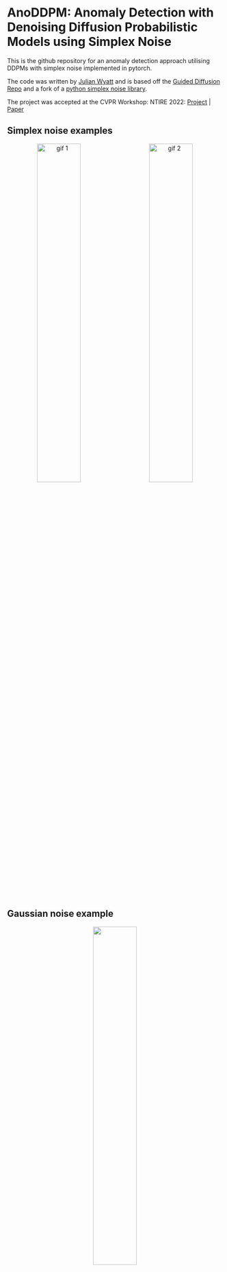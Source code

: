 # AnoDDPM: Anomaly Detection with Denoising Diffusion Probabilistic Models using Simplex Noise

This is the github repository for an anomaly detection approach utilising DDPMs with simplex noise implemented in
pytorch.

The code was written by [Julian Wyatt](https://github.com/Julian-Wyatt) and is based off
the [Guided Diffusion Repo](https://github.com/openai/guided-diffusion) and a fork of
a [python simplex noise library](https://github.com/lmas/opensimplex).

The project was accepted at the CVPR Workshop: NTIRE 2022: [Project](https://julianwyatt.co.uk/anoddpm)
| [Paper](https://openaccess.thecvf.com/content/CVPR2022W/NTIRE/html/Wyatt_AnoDDPM_Anomaly_Detection_With_Denoising_Diffusion_Probabilistic_Models_Using_Simplex_CVPRW_2022_paper.html)

## Simplex noise examples

<p align="center">
  <img alt="gif 1" src="https://github.com/Julian-Wyatt/JulianWyatt.github.io/blob/db50a67bec8aece87e185260572ece35d74b74df/assets/img/portfolio/anoddpm2-compressed.gif" width="45%">
&nbsp; &nbsp; &nbsp; &nbsp;
  <img alt="gif 2" src="https://github.com/Julian-Wyatt/JulianWyatt.github.io/blob/db50a67bec8aece87e185260572ece35d74b74df/assets/img/portfolio/anoddpm3-compressed.gif" width="45%">
</p>

## Gaussian noise example

<p align="center">
  <img src='https://github.com/Julian-Wyatt/JulianWyatt.github.io/blob/db50a67bec8aece87e185260572ece35d74b74df/assets/img/portfolio/anoddpmGauss.gif' width=45%>
</p>

## File structure:

- dataset.py - custom dataset loader
- detection.py - code for generating measures & initial testing and experimentation.
- diffusion_training.py - training procedure
- evaluation.py - functions for measures and metrics
- GaussianDiffusion.py - Gaussian architecture with custom detection, forked from https://github.
  com/openai/guided-diffusion
- generate_images.py - generates images for Figs in paper
- graphs.py - reduce graph quality, load and visualise graphs
- helpers.py - helper functions for use in several places ie checkpoint loading
- perlin.py - Generating Fig 2 and testing octaves
- simplex.py - Simplex class - forked from https://github.com/lmas/opensimplex with added multi-scale code.
- UNet.py - UNet architecture, forked from https://github.com/openai/guided-diffusion
- test_args/args{i}.json - primary example seen below
- model/diff-params-ARGS={i}/params-final.pt - checkpoint for i'th arg
- Examples/ - demonstration of early testing
- diffusion-videos/ARGS={i}/ - video outputs of varying args across training, testing and detection
- diffusion-training-images/ARGS={i}/ - detection images
- metrics/ - storage of varying metrics
- final-outputs/ - outputs from generate_images.py

For access to checkpoints, please get in touch. For access to datasets, please refer to the paper's citations.

## How To...

### Train

To train a model, run `python3 diffusion_training.py ARG_NUM` where `ARG_NUM` is the number relating to the json arg
file. These arguments are stored in ./test_args/ and are called args1.json for example.

### Evaluate

To evaluate a model, run `python3 detection.py ARG_NUM`, and ensure the script runs the correct sub function.

### Datasets

To perform the same tests, store the anomalous dataset
in `./DATASETS/CancerousDataset/EdinburghDataset/Anomalous-T1/raw` and the training dataset in
`./DATASETS/Train/`. The training dataset contained 100 folders where each contained the raw file and the numpy
extracted file. To add a new dataset, edit the `dataset.py` file and ensure the new dataset is loaded via the script
you're running.

## Example args:

{
"img_size": [256,256],
"Batch_Size": 1,
"EPOCHS": 3000,
"T": 1000,
"base_channels": 128,
"beta_schedule": "linear",
"channel_mults": "",
"loss-type": "l2",
"loss_weight": "none",
"train_start": true,
"lr": 1e-4,
"random_slice": true,
"sample_distance": 800,
"weight_decay": 0.0,
"save_imgs":false,
"save_vids":true,
"dropout":0,
"attention_resolutions":"16,8",
"num_heads":2,
"num_head_channels":-1,
"noise_fn":"simplex",
"dataset": "mri"
}

## Citation:

If you use this code for your research, please cite:<br>
AnoDDPM: Anomaly Detection With Denoising Diffusion Probabilistic Models Using Simplex Noise<br>
[Julian Wyatt](https://github.com/Julian-Wyatt), [Adam Leach](https://github.com/qazwsxal)
, [Sebastian M. Schmon](https://scholar.google.com/citations?user=hs2WrYYAAAAJ&hl=en&oi=ao)
, [Chris G. Willcocks](https://github.com/cwkx); Proceedings of the IEEE/CVF Conference on Computer Vision and Pattern
Recognition (CVPR) Workshops, 2022

```
@InProceedings{Wyatt_2022_CVPR,
    author    = {Wyatt, Julian and Leach, Adam and Schmon, Sebastian M. and Willcocks, Chris G.},
    title     = {AnoDDPM: Anomaly Detection With Denoising Diffusion Probabilistic Models Using Simplex Noise},
    booktitle = {Proceedings of the IEEE/CVF Conference on Computer Vision and Pattern Recognition (CVPR) Workshops},
    month     = {June},
    year      = {2022},
    pages     = {650-656}
}
```

# Commands
docker build -t ano_ddpm .
docker run -it `
  --device=/dev/kfd `
  --device=/dev/dri ` 
  --security-opt seccomp=unconfined ` 
  --group-add video `
  --ipc=host `
  -v /mnt/c/Users/Skyfinder/Desktop/UvA/Internship/Code/AnoDDPM/model:app/model `
  -v /mnt/c/Users/Skyfinder/Desktop/UvA/Internship/Code/AnoDDPM/DATASETS:app/DATASETS `
  -v /mnt/c/Users/Skyfinder/Desktop/UvA/Internship/Code/AnoDDPM/test-args:app/test-args `
  ano_ddpm

  docker run -it -d --privileged -p 8002:8002 --device=/dev/kfd --device=/dev/dri --security-opt seccomp=unconfined --group-add video --ipc=host -v C:\Users\Skyfinder\Desktop\UvA\Internship\Code\AnoDDPM\model:/app/model -v C:\Users\Skyfinder\Desktop\UvA\Internship\Code\AnoDDPM\DATASETS:/app/DATASETS -v C:\Users\Skyfinder\Desktop\UvA\Internship\Code\AnoDDPM\test_args:/app/test_args -v C:\Users\Skyfinder\Desktop\UvA\Internship\Code\AnoDDPM:/app ano_ddpm